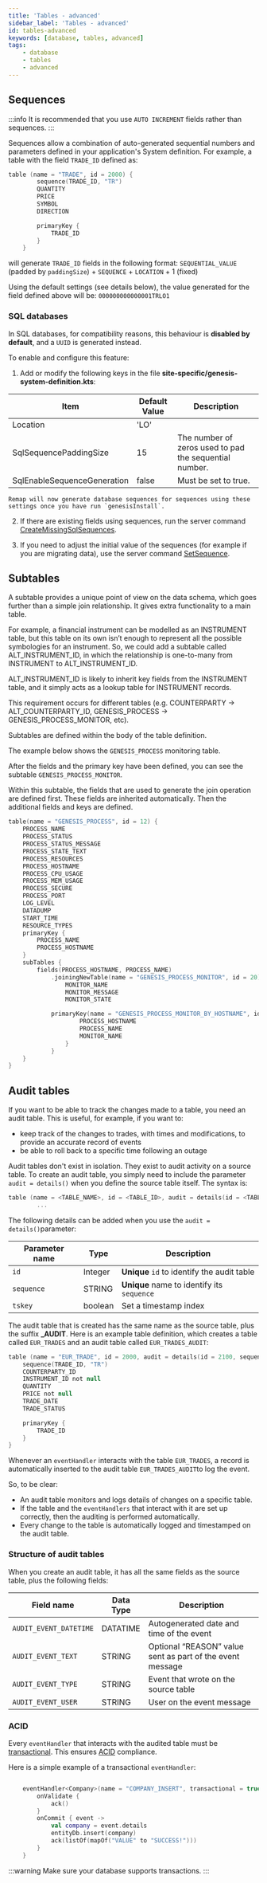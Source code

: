 ```yaml
---
title: 'Tables - advanced'
sidebar_label: 'Tables - advanced'
id: tables-advanced
keywords: [database, tables, advanced]
tags:
    - database
    - tables
    - advanced
---
```


## Sequences

:::info
It is recommended that you use `AUTO INCREMENT` fields rather than sequences.
:::

Sequences allow a combination of auto-generated sequential numbers and parameters defined in your application's System definition. For example, a table with the field `TRADE_ID` defined as:

```kotlin
table (name = "TRADE", id = 2000) {
        sequence(TRADE_ID, "TR")
        QUANTITY
        PRICE
        SYMBOL
        DIRECTION

        primaryKey {
            TRADE_ID
        }
    }
```

will generate `TRADE_ID` fields in the following format: `SEQUENTIAL_VALUE` (padded by `paddingSize`) + `SEQUENCE` + `LOCATION` + 1 (fixed)

Using the default settings (see details below), the value generated for the field defined above will be: `000000000000001TRLO1`

### SQL databases

In SQL databases, for compatibility reasons, this behaviour is **disabled by default**, and a `UUID` is generated instead.

To enable and configure this feature:

1. Add or modify the following keys in the file **site-specific/genesis-system-definition.kts**:

| Item | Default Value | Description
| ---- | ------------- | -----------
| Location | 'LO' | 
| SqlSequencePaddingSize| 15 | The number of zeros used to pad the sequential number.
| SqlEnableSequenceGeneration | false | Must be set to true.

    Remap will now generate database sequences for sequences using these settings once you have run `genesisInstall`.

2. If there are existing fields using sequences, run the server command [CreateMissingSqlSequences](../../../05_operations/02_commands/01_server-commands.md#createmissingsqlsequences).

3. If you need to adjust the initial value of the sequences (for example if you are migrating data), use the server command [SetSequence](../../../05_operations/02_commands/01_server-commands.md#setsequence).

## Subtables

A subtable provides a unique point of view on the data schema, which goes further than a simple join relationship. It gives extra functionality to a main table.

For example, a financial instrument can be modelled as an INSTRUMENT table, but this table on its own isn’t enough to represent all the possible symbologies for an instrument. So, we could add a subtable called ALT_INSTRUMENT_ID, in which the relationship is one-to-many from INSTRUMENT to ALT_INSTRUMENT_ID.

ALT_INSTRUMENT_ID is likely to inherit key fields from the INSTRUMENT table, and it simply acts as a lookup table for INSTRUMENT records.

This requirement occurs for different tables (e.g. COUNTERPARTY → ALT_COUNTERPARTY_ID, GENESIS_PROCESS → GENESIS_PROCESS_MONITOR, etc).

Subtables are defined within the body of the table definition. 

The example below shows the `GENESIS_PROCESS` monitoring table.

After the fields and the primary key have been defined, you can see the subtable `GENESIS_PROCESS_MONITOR`.

Within this subtable, the fields that are used to generate the join operation are defined first. These fields are inherited automatically. Then the additional fields and keys are defined.


```kotlin
table(name = "GENESIS_PROCESS", id = 12) {
    PROCESS_NAME
    PROCESS_STATUS
    PROCESS_STATUS_MESSAGE
    PROCESS_STATE_TEXT
    PROCESS_RESOURCES
    PROCESS_HOSTNAME
    PROCESS_CPU_USAGE
    PROCESS_MEM_USAGE
    PROCESS_SECURE
    PROCESS_PORT
    LOG_LEVEL
    DATADUMP
    START_TIME
    RESOURCE_TYPES
    primaryKey {
        PROCESS_NAME
        PROCESS_HOSTNAME
    }
    subTables {
        fields(PROCESS_HOSTNAME, PROCESS_NAME)
            .joiningNewTable(name = "GENESIS_PROCESS_MONITOR", id = 20) {
                MONITOR_NAME
                MONITOR_MESSAGE
                MONITOR_STATE

            primaryKey(name = "GENESIS_PROCESS_MONITOR_BY_HOSTNAME", id = 1) {
                    PROCESS_HOSTNAME
                    PROCESS_NAME
                    MONITOR_NAME
                }
            }
    }
}
```

## Audit tables

If you want to be able to track the changes made to a table, you need an audit table. This is useful, for example, if you want to:

- keep track of the changes to trades, with times and modifications, to provide an accurate record of events
- be able to roll back to a specific time following an outage

Audit tables don't exist in isolation. They exist to audit activity on a source table. To create an audit table, you simply need to include the parameter `audit = details()` when you define the source table itself. The syntax is:


```kotlin 
table (name = <TABLE_NAME>, id = <TABLE_ID>, audit = details(id = <TABLE_NAME_AUDIT_ID>, sequence = <TABLE_SEQUENCE>, tskey = <TRUE_OR_FALSE>))
        ...

```

The following details can be added when you use the `audit = details()`parameter:

| Parameter name            | Type | Description |
| ---                       | ---       | ---  |
| `id`    | Integer  | **Unique** `id` to identify the audit table |
| `sequence`        | STRING    | **Unique** name to identify its `sequence`   | 
| `tskey`        | boolean  | Set a timestamp index |


The audit table that is created has the same name as the source table, plus the suffix **_AUDIT**. Here is an example table definition, which creates a table called `EUR_TRADES` and an audit table called `EUR_TRADES_AUDIT`:

```kotlin {1}
table (name = "EUR_TRADE", id = 2000, audit = details(id = 2100, sequence = "TR")) {
    sequence(TRADE_ID, "TR")
    COUNTERPARTY_ID 
    INSTRUMENT_ID not null
    QUANTITY
    PRICE not null
    TRADE_DATE
    TRADE_STATUS

    primaryKey {
        TRADE_ID
    }
}
```

Whenever an `eventHandler` interacts with the table `EUR_TRADES`, a record is automatically inserted to the audit table `EUR_TRADES_AUDIT`to log the event.

So, to be clear:

- An audit table monitors and logs details of changes on a specific table. 
- If the table and the `eventHandlers` that interact with it are set up correctly, then the auditing is performed automatically. 
- Every change to the table is automatically logged and timestamped on the audit table.

### Structure of audit tables

When you create an audit table, it has all the same fields as the source table, plus the following fields:

| Field name                | Data Type | Description |
| ---                       | ---       | ---  |
| `AUDIT_EVENT_DATETIME`    | DATATIME  | Autogenerated date and time of the event  |
| `AUDIT_EVENT_TEXT`        | STRING    | Optional “REASON” value sent as part of the event message | 
| `AUDIT_EVENT_TYPE`        | STRING    | Event that wrote on the source table |
| `AUDIT_EVENT_USER`        | STRING    | User on the event message |
 
### ACID
Every `eventHandler` that interacts with the audited table must be [transactional](../../../../server/event-handler/basics/#transactional-event-handlers-acid). This ensures [ACID](../../../../getting-started/glossary/glossary/#acid) compliance.

Here is a simple example of a transactional `eventHandler`:

```kotlin

    eventHandler<Company>(name = "COMPANY_INSERT", transactional = true) {
        onValidate {
            ack()
        }
        onCommit { event ->
            val company = event.details
            entityDb.insert(company)
            ack(listOf(mapOf("VALUE" to "SUCCESS!")))
        }
    }
```

:::warning
Make sure your database supports transactions.
:::


